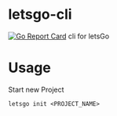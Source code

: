 # letsgo-cli
[![Go Report Card](https://goreportcard.com/badge/github.com/letsgo-framework/letsgo-cli)](https://goreportcard.com/report/github.com/letsgo-framework/letsgo-cli)
cli for letsGo

# Usage
Start new Project
```
letsgo init <PROJECT_NAME>
```

